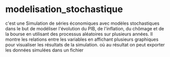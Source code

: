 # modelisation_stochastique
c'est une Simulation de séries économiques avec modèles stochastiques
dans le  but  de modéliser l'évolution du PIB, de l'inflation, du chômage et de la bourse en utilisant des processus aléatoires sur plusieurs années.
Il montre les relations entre les variables en affichant plusieurs graphiques pour visualiser les résultats de la simulation.
où au résultat on peut exporter les données simulées dans un fichier 
